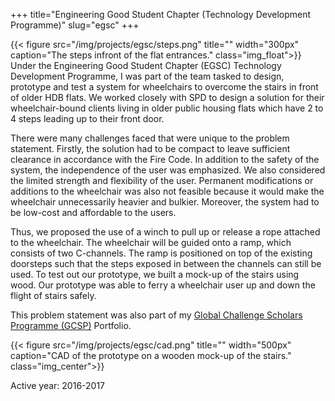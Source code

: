 +++
title="Engineering Good Student Chapter (Technology Development Programme)"
slug="egsc"
+++

{{< figure src="/img/projects/egsc/steps.png" title="" width="300px" caption="The steps infront of the flat entrances." class="img_float">}}
Under the Engineering Good Student Chapter (EGSC) Technology Development Programme, I was part of the team tasked to design, prototype and test a system for wheelchairs to overcome the stairs in front of older HDB flats.
We worked closely with SPD to design a solution for their wheelchair-bound clients living in older public housing flats which have 2 to 4 steps leading up to their front door.


There were many challenges faced that were unique to the problem statement. Firstly, the solution had to be compact to leave sufficient clearance in accordance with the Fire Code. In addition to the safety of the system, the independence of the user was emphasized. We also considered the limited strength and flexibility of the user. Permanent modifications or additions to the wheelchair was also not feasible because it would make the wheelchair unnecessarily heavier and bulkier. Moreover, the system had to be low-cost and affordable to the users.


Thus, we proposed the use of a winch to pull up or release a rope attached to the wheelchair. The wheelchair will be guided onto a ramp, which consists of two C-channels. The ramp is positioned on top of the existing doorsteps such that the steps exposed in between the channels can still be used. To test out our prototype, we built a mock-up of the stairs using wood. Our prototype was able to ferry a wheelchair user up and down the flight of stairs safely.

This problem statement was also part of my [Global Challenge Scholars Programme (GCSP)](http://engineeringchallenges.org/GrandChallengeScholarsProgram.aspx) Portfolio.


{{< figure src="/img/projects/egsc/cad.png" title="" width="500px" caption="CAD of the prototype on a wooden mock-up of the stairs." class="img_center">}}



Active year: 2016-2017
